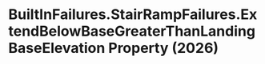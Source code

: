 # BuiltInFailures.StairRampFailures.ExtendBelowBaseGreaterThanLandingBaseElevation Property (2026)

﻿